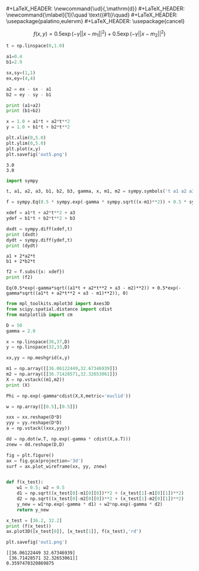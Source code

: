 #+LaTeX_HEADER: \newcommand{\ud}{\,\mathrm{d}}
#+LaTeX_HEADER: \newcommand{\mlabel}[1]{\quad \text{(#1)}\quad}
#+LaTeX_HEADER: \usepackage{palatino,eulervm}
#+LaTeX_HEADER: \usepackage{cancel}

$$
f(x,y) = 0.5 \exp (-\gamma || x - m_1 ||^2) + 0.5 \exp (-\gamma || x - m_2 ||^2 )
$$


```python
t = np.linspace(0,1.0)

a1=0.4
b1=2.9

sx,sy=(1,1)
ex,ey=(4,4)

a2 = ex - sx - a1
b2 = ey - sy - b1

print (a1+a2)
print (b1+b2)

x = 1.0 + a1*t + a2*t**2
y = 1.0 + b1*t + b2*t**2

plt.xlim(0,5.0)
plt.ylim(0,5.0)
plt.plot(x,y)
plt.savefig('out5.png')
```

```text
3.0
3.0
```









```python
import sympy

t, a1, a2, a3, b1, b2, b3, gamma, x, m1, m2 = sympy.symbols('t a1 a2 a3 b1 b2 b3 gamma x m1 m2')

f = sympy.Eq(0.5 * sympy.exp(-gamma * sympy.sqrt((x-m1)**2)) + 0.5 * sympy.exp(-gamma * sympy.sqrt((x-m2)**2) ))

xdef = a1*t + a2*t**2 + a3
ydef = b1*t + b2*t**2 + b3

dxdt = sympy.diff(xdef,t)
print (dxdt)
dydt = sympy.diff(ydef,t)
print (dydt)
```

```text
a1 + 2*a2*t
b1 + 2*b2*t
```

```python
f2 = f.subs({x: xdef})
print (f2)
```

```text
Eq(0.5*exp(-gamma*sqrt((a1*t + a2*t**2 + a3 - m2)**2)) + 0.5*exp(-gamma*sqrt((a1*t + a2*t**2 + a3 - m1)**2)), 0)
```










```python
from mpl_toolkits.mplot3d import Axes3D
from scipy.spatial.distance import cdist
from matplotlib import cm

D = 50
gamma = 2.0

x = np.linspace(36,37,D)
y = np.linspace(32,33,D)

xx,yy = np.meshgrid(x,y)

m1 = np.array([[36.06122449,32.67346939]])
m2 = np.array([[36.71428571,32.32653061]])	       
X = np.vstack((m1,m2))
print (X)

Phi = np.exp(-gamma*cdist(X,X,metric='euclid'))

w = np.array([[0.5],[0.5]])

xxx = xx.reshape(D*D)
yyy = yy.reshape(D*D)
a = np.vstack((xxx,yyy))

dd = np.dot(w.T, np.exp(-gamma * cdist(X,a.T)))
znew = dd.reshape(D,D)

fig = plt.figure()
ax = fig.gca(projection='3d')
surf = ax.plot_wireframe(xx, yy, znew)


def f(x_test):
    w1 = 0.5; w2 = 0.5
    d1 = np.sqrt((x_test[0]-m1[0][0])**2 + (x_test[1]-m1[0][1])**2)
    d2 = np.sqrt((x_test[0]-m2[0][0])**2 + (x_test[1]-m2[0][1])**2)
    y_new = w1*np.exp(-gamma * d1) + w2*np.exp(-gamma * d2)
    return y_new

x_test = [36.2, 32.2]
print (f(x_test))
ax.plot3D([x_test[0]], [x_test[1]], f(x_test),'rd')

plt.savefig('out1.png')
```

```text
[[36.06122449 32.67346939]
 [36.71428571 32.32653061]]
0.3597470320869875
```





















